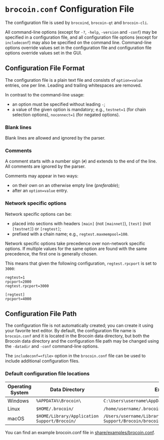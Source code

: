 # `brocoin.conf` Configuration File

The configuration file is used by `brocoind`, `brocoin-qt` and `brocoin-cli`.

All command-line options (except for `-?`, `-help`, `-version` and `-conf`) may be specified in a configuration file, and all configuration file options (except for `includeconf`) may also be specified on the command line. Command-line options override values set in the configuration file and configuration file options override values set in the GUI.

## Configuration File Format

The configuration file is a plain text file and consists of `option=value` entries, one per line. Leading and trailing whitespaces are removed.

In contrast to the command-line usage:
- an option must be specified without leading `-`;
- a value of the given option is mandatory; e.g., `testnet=1` (for chain selection options), `noconnect=1` (for negated options).

### Blank lines

Blank lines are allowed and ignored by the parser.

### Comments

A comment starts with a number sign (`#`) and extends to the end of the line. All comments are ignored by the parser.

Comments may appear in two ways:
- on their own on an otherwise empty line (_preferable_);
- after an `option=value` entry.

### Network specific options

Network specific options can be:
- placed into sections with headers `[main]` (not `[mainnet]`), `[test]` (not `[testnet]`) or `[regtest]`;
- prefixed with a chain name; e.g., `regtest.maxmempool=100`.

Network specific options take precedence over non-network specific options.
If multiple values for the same option are found with the same precedence, the
first one is generally chosen.

This means that given the following configuration, `regtest.rpcport` is set to `3000`:

```
regtest=1
rpcport=2000
regtest.rpcport=3000

[regtest]
rpcport=4000
```

## Configuration File Path

The configuration file is not automatically created; you can create it using your favorite text editor. By default, the configuration file name is `brocoin.conf` and it is located in the Brocoin data directory, but both the Brocoin data directory and the configuration file path may be changed using the `-datadir` and `-conf` command-line options.

The `includeconf=<file>` option in the `brocoin.conf` file can be used to include additional configuration files.

### Default configuration file locations

Operating System | Data Directory | Example Path
-- | -- | --
Windows | `%APPDATA%\Brocoin\` | `C:\Users\username\AppData\Roaming\Brocoin\brocoin.conf`
Linux | `$HOME/.brocoin/` | `/home/username/.brocoin/brocoin.conf`
macOS | `$HOME/Library/Application Support/Brocoin/` | `/Users/username/Library/Application Support/Brocoin/brocoin.conf`

You can find an example brocoin.conf file in [share/examples/brocoin.conf](../share/examples/brocoin.conf).
